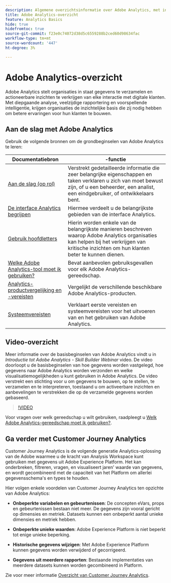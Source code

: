 ```yaml
---
description: Algemene overzichtsinformatie over Adobe Analytics, met inbegrip van informatie over de interface van Analytics evenals begonnen informatie voor beheerders, analisten, gebruikers, en ontwikkelaars.
title: Adobe Analytics-overzicht
feature: Analytics Basics
hide: true
hidefromtoc: true
source-git-commit: f23e0c74072d38d5c6559288b2ced60d98634fac
workflow-type: tm+mt
source-wordcount: '447'
ht-degree: 3%

---
```


# Adobe Analytics-overzicht

Adobe Analytics stelt organisaties in staat gegevens te verzamelen en actioneerbare inzichten te verkrijgen van elke interactie met digitale klanten. Met diepgaande analyse, veelzijdige rapportering en voorspellende intelligentie, krijgen organisaties de inzichtelijke basis die zij nodig hebben om betere ervaringen voor hun klanten te bouwen.

## Aan de slag met Adobe Analytics

Gebruik de volgende bronnen om de grondbeginselen van Adobe Analytics te leren:


| Documentatiebron | -functie |
|---------|----------|
| [Aan de slag (op rol)](/help/analyze/get-started/get-started-by-role.md) | Verstrekt gedetailleerde informatie die zeer belangrijke eigenschappen en taken verklaren u zich van moet bewust zijn, of u een beheerder, een analist, een eindgebruiker, of ontwikkelaars bent. |
| [De interface Analytics begrijpen](/help/analyze/get-started/analytics-interface.md) | Hiermee verdeelt u de belangrijkste gebieden van de interface Analytics. |
| [Gebruik hoofdletters](/help/analyze/get-started/use-cases.md) | Hierin worden enkele van de belangrijkste manieren beschreven waarop Adobe Analytics organisaties kan helpen bij het verkrijgen van kritische inzichten om hun klanten beter te kunnen dienen. |
| [Welke Adobe Analytics-tool moet ik gebruiken?](/help/analyze/get-started/which-analytics-tool.md) | Bevat aanbevolen gebruiksgevallen voor elk Adobe Analytics-gereedschap. |
| [Analytics-productvergelijking en -vereisten](/help/analyze/get-started/analytics-product-comparison.md) | Vergelijkt de verschillende beschikbare Adobe Analytics-producten. |
| [Systeemvereisten](/help/analyze/get-started/sys-reqs.md) | Verklaart eerste vereisten en systeemvereisten voor het uitvoeren van en het gebruiken van Adobe Analytics. |

## Video-overzicht

Meer informatie over de basisbeginselen van Adobe Analytics vindt u in *Introductie tot Adobe Analytics - Skill Builder Webinar* video. De video doorloopt u de basisbeginselen van hoe gegevens worden vastgelegd, hoe gegevens naar Adobe Analytics worden verzonden en welke visualisatiemogelijkheden u kunt gebruiken in Adobe Analytics. De video verstrekt een stichting voor u om gegevens te bouwen, op te stellen, te verzamelen en te interpreteren, toestaand u om activeerbare inzichten en aanbevelingen te verstrekken die op de verzamelde gegevens worden gebaseerd.

>[!VIDEO](https://video.tv.adobe.com/v/27429/?quality=12)

Voor vragen over welk gereedschap u wilt gebruiken, raadpleegt u [Welk Adobe Analytics-gereedschap moet ik gebruiken?](https://experienceleague.adobe.com/docs/analytics/analyze/admin-overview/which-analytics-tool.html).

## Ga verder met Customer Journey Analytics

Customer Journey Analytics is de volgende generatie Analytics-oplossing van de Adobe waarmee u de kracht van Analysis Workspace kunt gebruiken met gegevens uit Adobe Experience Platform. Het kan onderbreken, filtreren, vragen, en visualiseert jaren&#39; waarde van gegevens, en wordt gecombineerd met de capaciteit van het Platform om allerlei gegevensschema&#39;s en types te houden.

Hier volgen enkele voordelen van Customer Journey Analytics ten opzichte van Adobe Analytics:

* **Onbeperkte variabelen en gebeurtenissen**: De concepten eVars, props en gebeurtenissen bestaan niet meer. De gegevens zijn vooral gericht op dimensies en metriek. Datasets kunnen een onbeperkt aantal unieke dimensies en metriek hebben.

* **Onbeperkte unieke waarden**: Adobe Experience Platform is niet beperkt tot enige unieke beperking.

* **Historische gegevens wijzigen**: Met Adobe Experience Platform kunnen gegevens worden verwijderd of gecorrigeerd.

* **Gegevens uit meerdere rapporten**: Bestaande implementaties van meerdere datasets kunnen worden gecombineerd in Platform.

Zie voor meer informatie [Overzicht van Customer Journey Analytics](https://experienceleague.adobe.com/docs/analytics-platform/using/cja-overview/cja-overview.html?lang=en).

